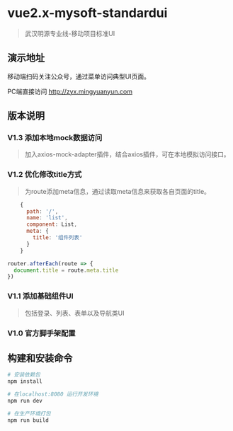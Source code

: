# vue2.x-mysoft-standardui

> 武汉明源专业线-移动项目标准UI

## 演示地址

移动端扫码关注公众号，通过菜单访问典型UI页面。

PC端直接访问 http://zyx.mingyuanyun.com

## 版本说明
### V1.3 添加本地mock数据访问

> 加入axios-mock-adapter插件，结合axios插件，可在本地模拟访问接口。

### V1.2 优化修改title方式

> 为route添加meta信息，通过读取meta信息来获取各自页面的title。

```js
    {
      path: '/',
      name: 'list',
      component: List,
      meta: {
        title: '组件列表'
      }
    }
```
```js
router.afterEach(route => {
  document.title = route.meta.title
})
```

### V1.1 添加基础组件UI

> 包括登录、列表、表单以及导航类UI

### V1.0 官方脚手架配置

## 构建和安装命令

``` bash
# 安装依赖包
npm install

# 在localhost:8080 运行开发环境
npm run dev

# 在生产环境打包
npm run build
```

